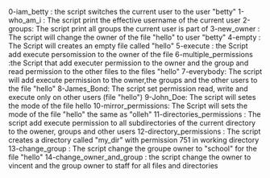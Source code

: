 0-iam_betty : the script switches the current user to the user "betty"
1-who_am_i : The script print the effective username of the current user
2-groups: The script print all groups the current user is part of
3-new_owner : The script will change the owner of the file "hello" to user "betty" 
4-empty : The Script will creates an empty file called "hello"
5-execute : the Script add execute persomission to the owner of the file
6-multiple_permissions :the Script that add executer permission to the owner and the group and read permission to the other files to the files "hello" 
7-everybody: The script will add execute permission to the owner,the groups and the other users to the file "hello"
8-James_Bond: The script set permission read, write and execute only on other users (file "hello")
9-John_Doe: The script will setes the mode of the file hello
10-mirror_permissions: The Script will sets the mode of the file "hello" the same as "olleh"
11-directories_permissions : The script add execute permission to all subdirectories of the current directory to the owener, groups and other users
12-directory_permissions : The script creates a directory called "my_dir" with permission 751 in working directory
13-change_group : The script change the groupe owner to "school" for the file "hello"
14-change_owner_and_group : the script change the owner to vincent and the group owner to staff for all files and directories 
